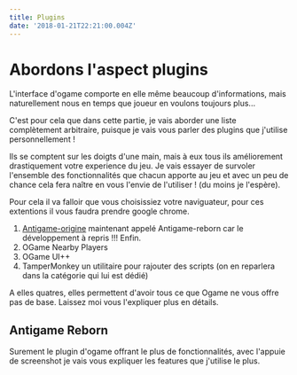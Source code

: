 ```yaml
---
title: Plugins
date: '2018-01-21T22:21:00.004Z'
---
```


# Abordons l'aspect plugins

L'interface d'ogame comporte en elle même beaucoup d'informations, mais naturellement nous en temps que joueur en voulons toujours plus...

C'est pour cela que dans cette partie, je vais aborder une liste complètement arbitraire, puisque je vais vous parler des plugins que j'utilise personnellement !

Ils se comptent sur les doigts d'une main, mais à eux tous ils améliorement drastiquement votre experience du jeu.
Je vais essayer de survoler l'ensemble des fonctionnalités que chacun apporte au jeu et avec un peu de chance cela fera naître en vous l'envie de l'utiliser ! (du moins je l'espère).

Pour cela il va falloir que vous choisissiez votre naviguateur, pour ces extentions il vous faudra prendre google chrome.

1. [Antigame-origine](https://chrome.google.com/webstore/detail/antigamereborn/mhfbpacbhjchkjeopjfgdhckepclcfll) maintenant appelé Antigame-reborn car le développement à repris !!! Enfin.
2. OGame Nearby Players
3. OGame UI++
4. TamperMonkey un utilitaire pour rajouter des scripts (on en reparlera dans la catégorie qui lui est dédié)

A elles quatres, elles permettent d'avoir tous ce que Ogame ne vous offre pas de base. Laissez moi vous l'expliquer plus en détails.

## Antigame Reborn

Surement le plugin d'ogame offrant le plus de fonctionnalités, avec l'appuie de screenshot je vais vous expliquer les features que j'utilise le plus.
